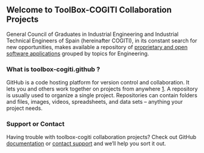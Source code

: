 ## Welcome to ToolBox-COGITI Collaboration Projects

General Council of Graduates in Industrial Engineering and Industrial Technical Engineers of Spain (hereinafter COGITI), in its constant search for new opportunities, makes available a repository of [proprietary and open software applications](http://www.toolbox.cogiti.es/Products/Index "COGITI License Management Web Portal") grouped by topics for Engineering.


### What is toolbox-cogiti.github ?

GitHub is a code hosting platform for version control and collaboration. It lets you and others work together on projects from anywhere [1]. A repository is usually used to organize a single project. Repositories can contain folders and files, images, videos, spreadsheets, and data sets – anything your project needs. 




### Support or Contact

Having trouble with toolbox-cogiti collaboration projects? Check out GitHub [documentation](https://help.github.com/categories/github-pages-basics/) or [contact support](http://www.toolbox.cogiti.es/Article?slug=about) and we’ll help you sort it out.



[1]: (https://guides.github.com/activities/hello-world/?utm_source=onboarding-series&utm_medium=email&utm_content=hello-word-link&utm_campaign=welcome-email)


